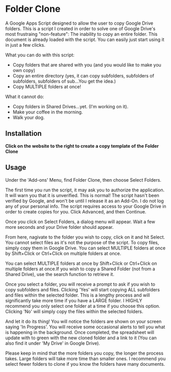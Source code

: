 # Folder Clone
A Google Apps Script designed to allow the user to copy Google Drive folders. This is a script I created in order to solve one of Google Drive's most frustraing "non-feature": The inability to copy an entire folder. This document is already loaded with the script. You can easily just start using it in just a few clicks.

What you can do with this script:

- Copy folders that are shared with you (and you would like to make you own copy)
- Copy an entire directory (yes, it can copy subfolders, subfolders of subfolders, subfolders of sub...You get the idea.)
- Copy MULTIPLE folders at once!

What it cannot do:

- Copy folders in Shared Drives...yet. (I'm working on it).
- Make your coffee in the morning.
- Walk your dog.

## Installation

**Click on the website to the right to create a copy template of the Folder Clone**

## Usage

Under the 'Add-ons' Menu, find Folder Clone, then choose Select Folders.

The first time you run the script, it may ask you to authorize the application. It will warn you that it is unverified. This is normal! The script hasn't been verified by Google, and won't be until I release it as an Add-On. I do not log any of your personal info. The script requires access to your Google Drive in order to create copies for you. Click Advanced, and then Continue.

Once you click on Select Folders, a dialog menu will appear. Wait a few more seconds and your Drive folder should appear. 

From here, nagivate to the folder you wish to copy, click on it and hit Select.
You cannot select files as it's not the purpose of the script. To copy files, simply copy them in Google Drive.
You can select MULTIPLE folders at once by Shift+Click or Ctrl+Click on multiple folders at once.

You can select MULTIPLE folders at once by Shift+Click or Ctrl+Click on multiple folders at once.If you wish to copy a Shared Folder (not from a Shared Drive), use the search function to retrieve it.

Once you select a folder, you will receive a prompt to ask if you wish to copy subfolders and files.
Clicking 'Yes' will start copying ALL subfolders and files within the selected folder.
This is a lengthy process and will significantly take more time if you have a LARGE folder. I HIGHLY recommend you only select one folder at a time if you choose this option.
Clicking 'No' will simply copy the files within the selected folders.

And let it do its thing! You will notice the folders are shown on your screen saying 'In Progress'. You will receive some occasional alerts to tell you what is happening in the background. Once completed, the spreadsheet will update with to green with the new cloned folder and a link to it (You can also find it under 'My Drive' in Google Drive).

Please keep in mind that the more folders you copy, the longer the process takes. Large folders will take more time than smaller ones. I recommend you select fewer folders to clone if you know the folders have many documents. 	
